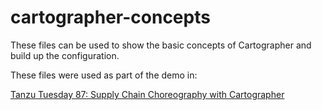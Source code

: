 # cartographer-concepts

These files can be used to show the basic concepts of Cartographer and build up the configuration.

These files were used as part of the demo in: 

[Tanzu Tuesday 87: Supply Chain Choreography with Cartographer](https://www.youtube.com/watch?v=Qr-DO0E9R1Y)
